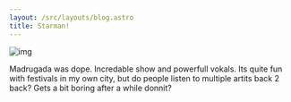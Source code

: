 ```yaml
---
layout: /src/layouts/blog.astro
title: Starman!
---
```


![img](images/blog/starman.jpg)

Madrugada was dope. Incredable show and powerfull vokals. Its quite fun with festivals in my own city, but do people listen to multiple artits back 2 back? Gets a bit boring after a while donnit?